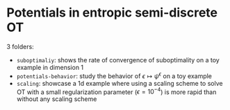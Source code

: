 # Potentials in entropic semi-discrete OT

3 folders:
* ```suboptimaliy```: shows the rate of convergence of suboptimality on a toy example in dimension 1
* ```potentials-behavior```: study the behavior of $\epsilon \mapsto \psi^\epsilon$ on a toy example
* ```scaling```: showcase a 1d example where using a scaling scheme to solve OT with a small regularization parameter ($\epsilon = 10^{-4}$) is more rapid than without any scaling scheme